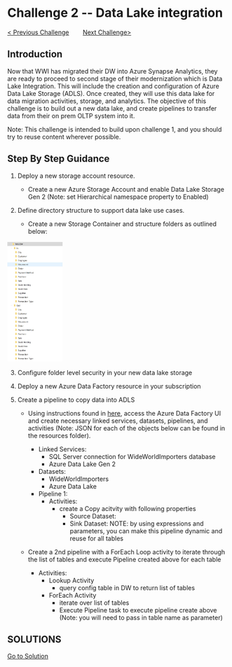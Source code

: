 # 	Challenge 2 -- Data Lake integration

[< Previous Challenge](/Host/Guide/Challenge1/readme.md)&nbsp;&nbsp;&nbsp;&nbsp;&nbsp;&nbsp;&nbsp;&nbsp;[Next Challenge>](/Host/Guide/Challenge3/Readme.md)

## Introduction

Now that WWI has migrated their DW into Azure Synapse Analytics, they are ready to proceed to second stage of their modernization which is Data Lake Integration.  This will include the creation and configuration of Azure Data Lake Storage (ADLS).  Once created, they will use this data lake for data migration activities, storage, and analytics. The objective of this challenge is to build out a new data lake, and create pipelines to transfer data from their on prem OLTP system into it.

Note: This challenge is intended to build upon challenge 1, and you should try to reuse content wherever possible.


## Step By Step Guidance

1. Deploy a new storage account resource.
    - Create a new Azure Storage Account and enable Data Lake Storage Gen 2 (Note: set Hierarchical namespace property to Enabled)

2. Define directory structure to support data lake use cases.
    - Create a new Storage Container and structure folders as outlined below:

<img src="./Images/DataLakeTreeView.jpg" width="25%">

3. Configure folder level security in your new data lake storage 

4. Deploy a new Azure Data Factory resource in your subscription

5. Create a pipeline to copy data into ADLS
    - Using instructions found in [here](https://docs.microsoft.com/en-us/azure/data-factory/tutorial-incremental-copy-multiple-tables-portal#create-a-data-factory), access the Azure Data Factory UI and create necessary linked services, datasets, pipelines, and activities (Note: JSON for each of the objects below can be found in the resources folder).  
        - Linked Services:
            - SQL Server connection for WideWorldImporters database
            - Azure Data Lake Gen 2
        - Datasets:
            - WideWorldImporters
            - Azure Data Lake
        - Pipeline 1:
            - Activities:
                - create a Copy acitvity with following properties
                    - Source Dataset: 
                    - Sink Dataset: 
                NOTE: by using expressions and parameters, you can make this pipeline dynamic and reuse for all tables
                
    - Create a 2nd pipeline with a ForEach Loop activity to iterate through the list of tables and execute Pipeline created above for each table
        - Activities:
            - Lookup Activity
                - query config table in DW to return list of tables
            - ForEach Activity
                - iterate over list of tables
                - Execute Pipeline task to execute pipeline create above (Note: you will need to pass in table name as parameter)

## SOLUTIONS
[Go to Solution](/Host/Solutions/Challenge2)


